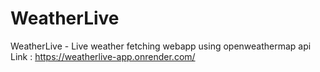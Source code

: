 # WeatherLive
WeatherLive - Live weather fetching webapp using openweathermap api<br>
Link : https://weatherlive-app.onrender.com/
